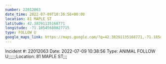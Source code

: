 ```yaml
---
number: 22012063
date_time: 2022-07-09T10:38:56+00:00
location: 81 MAPLE ST
latitude: 42.38291135168771
longitude: -71.18545680827715
type: FOLLOW U
google_maps_link: https://maps.google.com/?q=42.38291135168771,-71.18545680827715
---
```


Incident #: 22012063  Date: 2022-07-09 10:38:56   Type: ANIMAL FOLLOW U;;;;;;Location: 81 MAPLE ST;;;
